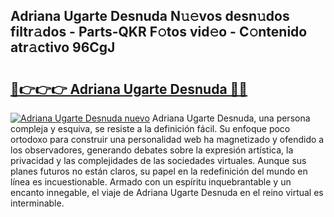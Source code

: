 ## Adriana Ugarte Desnuda N𝚞𝚎vos desn𝚞dos filtr𝚊dos - Parts-QKR F𝚘tos vid𝚎o - C𝚘ntenido atr𝚊ctivo 96CgJ

# <h2><a href="http://mb9ru2.tromn.icu/?c=Adriana+Ugarte+Desnuda">🔗👉👉👉 Adriana Ugarte Desnuda 🔗🔗</a></h2>

[![Adriana Ugarte Desnuda nuevo](https://i.imgur.com/pEAQMta.gif)](http://mb9ru2.tromn.icu/?c=Adriana+Ugarte+Desnuda)
Adriana Ugarte Desnuda, una persona compleja y esquiva, se resiste a la definición fácil. Su enfoque poco ortodoxo para construir una personalidad web ha magnetizado y ofendido a los observadores, generando debates sobre la expresión artística, la privacidad y las complejidades de las sociedades virtuales. Aunque sus planes futuros no están claros, su papel en la redefinición del mundo en línea es incuestionable. Armado con un espíritu inquebrantable y un encanto innegable, el viaje de Adriana Ugarte Desnuda en el reino virtual es interminable.
